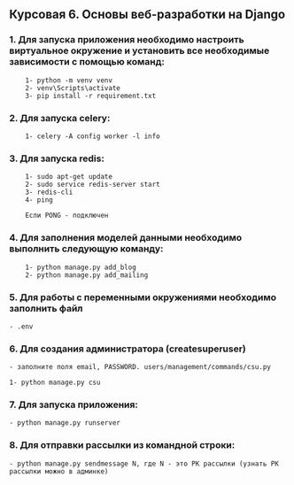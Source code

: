 ## Курсовая 6. Основы веб-разработки на Django

### 1. Для запуска приложения необходимо настроить виртуальное окружение и установить все необходимые зависимости с помощью команд:
        1- python -m venv venv
        2- venv\Scripts\activate
        3- pip install -r requirement.txt


### 2. Для запуска celery:
        1- celery -A config worker -l info  

### 3. Для запуска redis:
        1- sudo apt-get update
        2- sudo service redis-server start
        3- redis-cli
        4- ping
        
        Если PONG - подключен


### 4. Для заполнения моделей данными необходимо выполнить следующую команду:
        1- python manage.py add_blog
        2- python manage.py add_mailing


### 5. Для работы с переменными окружениями необходимо заполнить файл
    - .env

### 6. Для создания администратора (createsuperuser)
    - заполните поля email, PASSWORD. users/management/commands/csu.py

    1- python manage.py csu

### 7. Для запуска приложения: 

    - python manage.py runserver

### 8. Для отправки рассылки из командной строки:
    - python manage.py sendmessage N, где N - это PK рассылки (узнать PK рассылки можно в админке)
